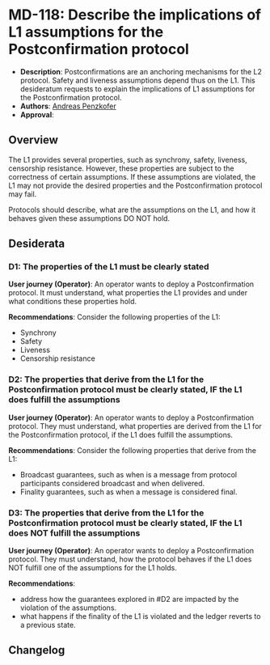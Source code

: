 # MD-118: Describe the implications of L1 assumptions for the Postconfirmation protocol

- **Description**: Postconfirmations are an anchoring mechanisms for the L2 protocol. Safety and liveness assumptions depend thus on the L1. This desideratum requests to explain the implications of L1 assumptions for the Postconfirmation protocol.
- **Authors**: [Andreas Penzkofer]()
- **Approval**: <!--Either approved (:white_check_mark:) or rejected (:x:) by the governance body. To be inserted by governance. -->

## Overview

The L1 provides several properties, such as synchrony, safety, liveness, censorship resistance. However, these properties are subject to the correctness of certain assumptions. If these assumptions are violated, the L1 may not provide the desired properties and the Postconfirmation protocol may fail.

Protocols should describe, what are the assumptions on the L1, and how it behaves given these assumptions DO NOT hold.

## Desiderata

### D1: The properties of the L1 must be clearly stated

**User journey (Operator)**: An operator wants to deploy a Postconfirmation protocol. It must understand, what properties the L1 provides and under what conditions these properties hold.

**Recommendations**:
Consider the following properties of the L1:

- Synchrony
- Safety
- Liveness
- Censorship resistance

### D2: The properties that derive from the L1 for the Postconfirmation protocol must be clearly stated, IF the L1 does fulfill the assumptions

**User journey (Operator)**: An operator wants to deploy a Postconfirmation protocol. They must understand, what properties are derived from the L1 for the Postconfirmation protocol, if the L1 does fulfill the assumptions.

**Recommendations**:
Consider the following properties that derive from the L1:

- Broadcast guarantees, such as when is a message from protocol participants considered broadcast and when delivered.
- Finality guarantees, such as when a message is considered final.

### D3: The properties that derive from the L1 for the Postconfirmation protocol must be clearly stated, IF the L1 does NOT fulfill the assumptions

**User journey (Operator)**: An operator wants to deploy a Postconfirmation protocol. They must understand, how the protocol behaves if the L1 does NOT fulfill one of the assumptions for the L1 holds.

**Recommendations**:

- address how the guarantees explored in #D2 are impacted by the violation of the assumptions.
- what happens if the finality of the L1 is violated and the ledger reverts to a previous state.

## Changelog
